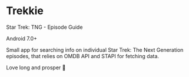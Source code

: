 # Trekkie
Star Trek: TNG - Episode Guide

Android 7.0+

Small app for searching info on individual Star Trek: The Next Generation episodes, 
that relies on OMDB API and STAPI for fetching data.

Love long and prosper 🖖
